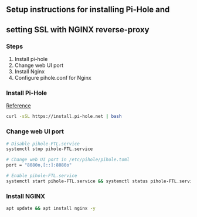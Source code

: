 ## Setup instructions for installing Pi-Hole and 
## setting SSL with NGINX reverse-proxy


### Steps
1. Install pi-hole
2. Change web UI port
3. Install Nginx
4. Configure pihole.conf for Nginx


### Install Pi-Hole

[Reference](https://docs.pi-hole.net/main/basic-install/)

``` bash
curl -sSL https://install.pi-hole.net | bash
```


### Change web UI port
``` bash
# Disable pihole-FTL.service
systemctl stop pihole-FTL.service

# Change web UI port in /etc/pihole/pihole.toml
port = "8080o,[::]:8080o" 

# Enable pihole-FTL.service
systemctl start pihole-FTL.service && systemctl status pihole-FTL.service
```
### Install NGINX

``` bash
apt update && apt install nginx -y
```




